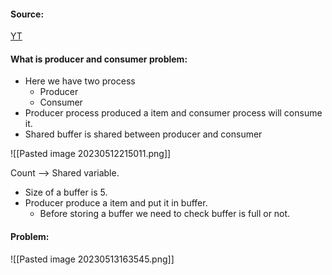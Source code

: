 #### Source:
[YT](https://www.youtube.com/watch?v=mWO0XazqV9g&list=PLXj4XH7LcRfDrdQuJTHIPmKMpa7eYVaPm&index=30)

#### What is producer and consumer problem:
* Here we have two process
	* Producer
	* Consumer
* Producer process produced a item and consumer process will consume it.
* Shared buffer is shared between producer and consumer

![[Pasted image 20230512215011.png]]

Count --> Shared variable.

* Size of a buffer is 5.
* Producer produce a item and put it in buffer.
	* Before storing a buffer we need to check buffer is full or not.

#### Problem:

![[Pasted image 20230513163545.png]]


